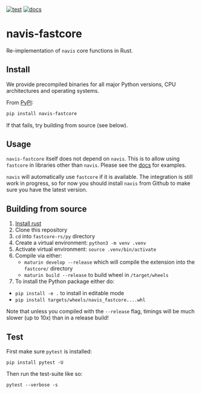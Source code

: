 [![test](https://github.com/schlegelp/fastcore-rs/actions/workflows/test.yml/badge.svg)](https://github.com/schlegelp/fastcore-rs/actions/workflows/test.yml) [![docs](https://github.com/schlegelp/fastcore-rs/actions/workflows/docs.yaml/badge.svg)](https://schlegelp.github.io/fastcore-rs/)

# navis-fastcore

Re-implementation of `navis` core functions in Rust.

## Install

We provide precompiled binaries for all major Python versions, CPU architectures and operating systems.

From [PyPI](https://pypi.org/project/navis-fastcore):

```bash
pip install navis-fastcore
```

If that fails, try building from source (see below).

## Usage

`navis-fastcore` itself does not depend on `navis`. This is to allow
using `fastcore` in libraries other than `navis`. Please see the
[docs](https://schlegelp.github.io/fastcore-rs/) for examples.

`navis` will automatically use `fastcore` if it is available.
The integration is still work in progress, so for now you
should install `navis` from Github to make sure you have the
latest version.

## Building from source

1. [Install rust](https://www.rust-lang.org/tools/install)
2. Clone this repository
3. `cd` into `fastcore-rs/py` directory
4. Create a virtual environment: `python3 -m venv .venv`
5. Activate virtual environment: `source .venv/bin/activate`
6. Compile via either:
   - `maturin develop --release` which will compile the
     extension into the `fastcore/` directory
   - `maturin build --release` to build wheel in `/target/wheels`
7. To install the Python package either do:
  -  `pip install -e .` to install in editable mode
  - `pip install targets/wheels/navis_fastcore....whl`

Note that unless you compiled with the `--release` flag,
timings will be much slower (up to 10x) than in a release build!

## Test
First make sure `pytest` is installed:
```
pip install pytest -U
```

Then run the test-suite like so:
```
pytest --verbose -s
```
